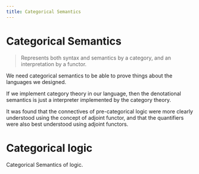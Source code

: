 ```yaml
---
title: Categorical Semantics
---
```


# Categorical Semantics

> Represents both syntax and semantics by a category,
> and an interpretation by a functor.

We need categorical semantics to be able to prove
things about the languages we designed.

If we implement category theory in our language,
then the denotational semantics is just
a interpreter implemented by the category theory.

It was found that the connectives of pre-categorical logic
were more clearly understood using the concept of adjoint functor,
and that the quantifiers were also best understood using adjoint functors.

# Categorical logic

Categorical Semantics of logic.
